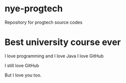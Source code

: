 # nye-progtech
Repository for progtech source codes

# Best university course ever
I love programming and I love Java
I love GitHub

I still love GitHub

But I love you too.
